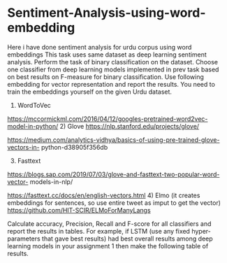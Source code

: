 # Sentiment-Analysis-using-word-embedding
Here i have done sentiment analysis for urdu corpus using word embeddings
This task uses same dataset as deep learning sentiment analysis. Perform the task of binary classification on the dataset.
Choose one classifier from deep learning models implemented in prev task based on best
results on F-measure for binary classification.
Use following embedding for vector representation and report the results. You need to train
the embeddings yourself on the given Urdu dataset.
1) WordToVec

https://mccormickml.com/2016/04/12/googles-pretrained-word2vec-model-in-python/
2) Glove
https://nlp.stanford.edu/projects/glove/

https://medium.com/analytics-vidhya/basics-of-using-pre-trained-glove-vectors-in-
python-d38905f356db

3) Fasttext

https://blogs.sap.com/2019/07/03/glove-and-fasttext-two-popular-word-vector-
models-in-nlp/

https://fasttext.cc/docs/en/english-vectors.html
4) Elmo (it creates embeddings for sentences, so use entire tweet as imput to get the
vector) https://github.com/HIT-SCIR/ELMoForManyLangs

Calculate accuracy, Precision, Recall and F-score for all classifiers and report the results in
tables. For example, if LSTM (use any fixed hyper-parameters that gave best results) had best
overall results among deep learning models in your assignment 1 then make the following table
of results.
